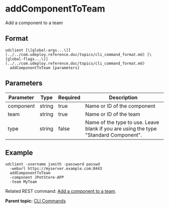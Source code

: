 # addComponentToTeam

Add a component to a team

## Format

```
udclient [\[global-args...\]](../../com.udeploy.reference.doc/topics/cli_command_format.md) [\[global-flags...\]](../../com.udeploy.reference.doc/topics/cli_command_format.md)
  addComponentToTeam [parameters]
```

## Parameters

|Parameter|Type|Required|Description|
|---------|----|--------|-----------|
|component|string|true|Name or ID of the component|
|team|string|true|Name or ID of the team|
|type|string|false|Name of the type to use. Leave blank if you are using the type "Standard Component".|

## Example

```
udclient -username jsmith -password passwd 
  -weburl https://myserver.example.com:8443
  addComponentToTeam
  -component JPetStore-APP
  -team MyTeam
```

Related REST command: [Add a component to a team](rest_cli_component_teams_put.md).

**Parent topic:** [CLI Commands](../../com.udeploy.reference.doc/topics/cli_commands.md)

